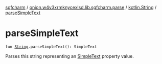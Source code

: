 [sgfcharm](../../index.md) / [onion.w4v3xrmknycexlsd.lib.sgfcharm.parse](../index.md) / [kotlin.String](index.md) / [parseSimpleText](./parse-simple-text.md)

# parseSimpleText

`fun `[`String`](https://kotlinlang.org/api/latest/jvm/stdlib/kotlin/-string/index.html)`.parseSimpleText(): SimpleText`

Parses this string representing an [SimpleText](../-sgf-type/-simple-text/index.md) property value.

